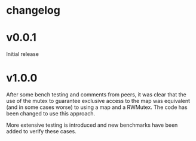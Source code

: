 # changelog

# v0.0.1

Initial release

# v1.0.0

After some bench testing and comments from peers, it was clear that the use of the mutex to guarantee exclusive access to the map was equivalent (and in some cases worse) to using a map and a RWMutex.
The code has been changed to use this approach.

More extensive testing is introduced and new benchmarks have been added to verify these cases.